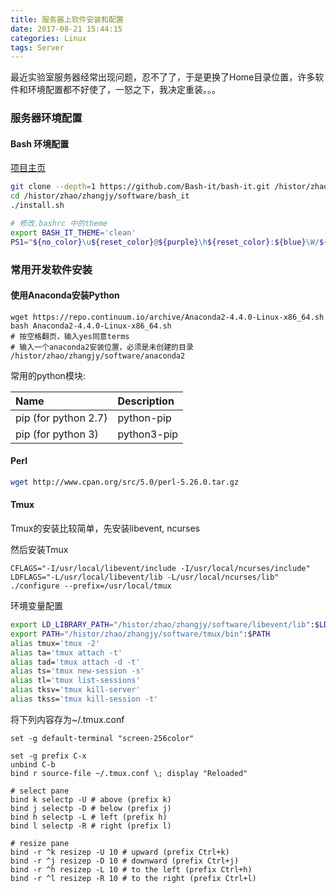 ```yaml
---
title: 服务器上软件安装和配置
date: 2017-08-21 15:44:15
categories: Linux
tags: Server
---
```


最近实验室服务器经常出现问题，忍不了了，于是更换了Home目录位置，许多软件和环境配置都不好使了，一怒之下，我决定重装。。。

<!-- more -->

### 服务器环境配置

#### Bash 环境配置

[项目主页](https://github.com/Bash-it/bash-it)

```bash
git clone --depth=1 https://github.com/Bash-it/bash-it.git /histor/zhao/zhangjy/software/bash_it
cd /histor/zhao/zhangjy/software/bash_it
./install.sh

# 修改.bashrc 中的theme
export BASH_IT_THEME='clean'
PS1="${no_color}\u${reset_color}@${purple}\h${reset_color}:${blue}\W/${reset_color} \[\$(scm_prompt_info)\]$ "
```

### 常用开发软件安装

#### 使用Anaconda安装Python

```
wget https://repo.continuum.io/archive/Anaconda2-4.4.0-Linux-x86_64.sh
bash Anaconda2-4.4.0-Linux-x86_64.sh
# 按空格翻页，输入yes同意terms
# 输入一个anaconda2安装位置，必须是未创建的目录 /histor/zhao/zhangjy/software/anaconda2
```

常用的python模块:

| Name | Description  |
| :------------------- | :---------- |
| pip (for python 2.7) | python-pip |
| pip (for python 3) | python3-pip |

#### Perl

```bash
wget http://www.cpan.org/src/5.0/perl-5.26.0.tar.gz
```

#### Tmux

Tmux的安装比较简单，先安装libevent, ncurses

然后安装Tmux

```
CFLAGS="-I/usr/local/libevent/include -I/usr/local/ncurses/include" LDFLAGS="-L/usr/local/libevent/lib -L/usr/local/ncurses/lib" ./configure --prefix=/usr/local/tmux
```

环境变量配置

```bash
export LD_LIBRARY_PATH="/histor/zhao/zhangjy/software/libevent/lib":$LD_LIBRARY_PATH
export PATH="/histor/zhao/zhangjy/software/tmux/bin":$PATH
alias tmux='tmux -2'
alias ta='tmux attach -t'
alias tad='tmux attach -d -t'
alias ts='tmux new-session -s'
alias tl='tmux list-sessions'
alias tksv='tmux kill-server'
alias tkss='tmux kill-session -t'
```

将下列内容存为~/.tmux.conf

```
set -g default-terminal "screen-256color"

set -g prefix C-x
unbind C-b
bind r source-file ~/.tmux.conf \; display "Reloaded"

# select pane
bind k selectp -U # above (prefix k)
bind j selectp -D # below (prefix j)
bind h selectp -L # left (prefix h)
bind l selectp -R # right (prefix l)

# resize pane
bind -r ^k resizep -U 10 # upward (prefix Ctrl+k)
bind -r ^j resizep -D 10 # downward (prefix Ctrl+j)
bind -r ^h resizep -L 10 # to the left (prefix Ctrl+h)
bind -r ^l resizep -R 10 # to the right (prefix Ctrl+l)
```


